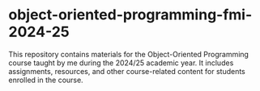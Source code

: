 # object-oriented-programming-fmi-2024-25
This repository contains materials for the Object-Oriented Programming course taught by me during the 2024/25 academic year. It includes assignments, resources, and other course-related content for students enrolled in the course.
